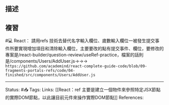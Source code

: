 ## 描述

## 複習
#💻 React： 請用refs 技術去替代名字輸入欄位、歲數輸入欄位一被發生提交事件所要實現增加項目和清除輸入欄位，主要要改的點有提交事件、欄位，要修改的專案是/react-builder/question-review/useRef-practice，檔案的話則是/components/Users/AddUser.js->->-> `https://github.com/academind/react-complete-guide-code/blob/09-fragments-portals-refs/code/04-finished/src/components/Users/AddUser.js`
<!--SR:!2023-08-16,197,248-->

---
Status: #📥 
Tags:
Links:
[[React：ref 主要是建立一個物件來參照特定JSX節點的實際DOM節點，以此讓目前元件來操作實際DOM節點]]
References:
